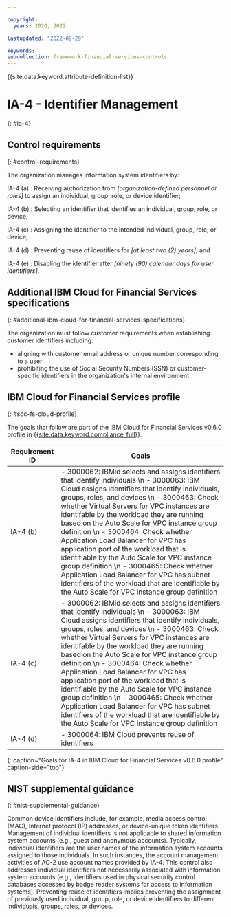 ```yaml
---

copyright:
  years: 2020, 2022

lastupdated: "2022-09-29"

keywords: 
subcollection: framework-financial-services-controls
---
```


{{site.data.keyword.attribute-definition-list}}

               
# IA-4 - Identifier Management
{: #ia-4}

## Control requirements
{: #control-requirements}

The organization manages information system identifiers by:

IA-4 (a)
    : Receiving authorization from _[organization-defined personnel or roles]_ to assign an individual, group, role, or device identifier;

IA-4 (b)
    : Selecting an identifier that identifies an individual, group, role, or device;

IA-4 (c)
    : Assigning the identifier to the intended individual, group, role, or device;

IA-4 (d)
    : Preventing reuse of identifiers for _[at least two (2) years]_; and

IA-4 (e)
    : Disabling the identifier after _[ninety (90) calendar days for user identifiers]_.

## Additional IBM Cloud for Financial Services specifications
{: #additional-ibm-cloud-for-financial-services-specifications}

The organization must follow customer requirements when establishing customer identifiers including:
- aligning with customer email address or unique number corresponding to a user
- prohibiting the use of Social Security Numbers (SSN) or customer-specific identifiers in the organization's internal environment

## IBM Cloud for Financial Services profile
{: #scc-fs-cloud-profile}

The goals that follow are part of the IBM Cloud for Financial Services v0.6.0 profile in [{{site.data.keyword.compliance_full}}](/docs/security-compliance?topic=security-compliance-getting-started).

| Requirement ID | Goals |
|----------------|-------|
| IA-4 (b) | - 3000062: IBMid selects and assigns identifiers that identify individuals \n - 3000063: IBM Cloud assigns identifiers that identify individuals, groups, roles, and devices \n - 3000463: Check whether Virtual Servers for VPC instances are identifable by the workload they are running based on the Auto Scale for VPC instance group definition \n - 3000464: Check whether Application Load Balancer for VPC has application port of the workload that is identifiable by the Auto Scale for VPC instance group definition \n - 3000465: Check whether Application Load Balancer for VPC has subnet identifiers of the workload that are identifiable by the Auto Scale for VPC instance group definition | 
| IA-4 (c) | - 3000062: IBMid selects and assigns identifiers that identify individuals \n - 3000063: IBM Cloud assigns identifiers that identify individuals, groups, roles, and devices \n - 3000463: Check whether Virtual Servers for VPC instances are identifable by the workload they are running based on the Auto Scale for VPC instance group definition \n - 3000464: Check whether Application Load Balancer for VPC has application port of the workload that is identifiable by the Auto Scale for VPC instance group definition \n - 3000465: Check whether Application Load Balancer for VPC has subnet identifiers of the workload that are identifiable by the Auto Scale for VPC instance group definition | 
| IA-4 (d) | - 3000064: IBM Cloud prevents reuse of identifiers | 
{: caption="Goals for IA-4 in IBM Cloud for Financial Services v0.6.0 profile" caption-side="top"}

## NIST supplemental guidance
{: #nist-supplemental-guidance}

Common device identifiers include, for example, media access control (MAC), Internet protocol (IP) addresses, or device-unique token identifiers. Management of individual identifiers is not applicable to shared information system accounts (e.g., guest and anonymous accounts). Typically, individual identifiers are the user names of the information system accounts assigned to those individuals. In such instances, the account management activities of AC-2 use account names provided by IA-4. This control also addresses individual identifiers not necessarily associated with information system accounts (e.g., identifiers used in physical security control databases accessed by badge reader systems for access to information systems). Preventing reuse of identifiers implies preventing the assignment of previously used individual, group, role, or device identifiers to different individuals, groups, roles, or devices.



